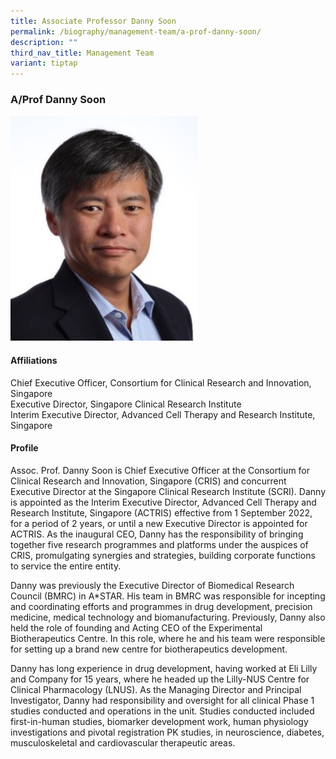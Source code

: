 ```yaml
---
title: Associate Professor Danny Soon
permalink: /biography/management-team/a-prof-danny-soon/
description: ""
third_nav_title: Management Team
variant: tiptap
---
```

<h3>A/Prof Danny Soon</h3><div class="isomer-image-wrapper"><img style="width:300px" height="auto" width="100%" src="/images/Biography/Management%20Team/a'prof%20danny%20soon.jpg"></div><h4>Affiliations</h4><p>Chief Executive Officer, Consortium for Clinical Research and Innovation, Singapore<br>Executive Director, Singapore Clinical Research Institute<br>Interim Executive Director, Advanced Cell Therapy and Research Institute, Singapore</p><h4>Profile</h4><p>Assoc. Prof. Danny Soon is Chief Executive Officer at the Consortium for Clinical Research and Innovation, Singapore (CRIS) and concurrent Executive Director at the Singapore Clinical Research Institute (SCRI). Danny is appointed as the Interim Executive Director, Advanced Cell Therapy and Research Institute, Singapore (ACTRIS) effective from 1 September 2022, for a period of 2 years, or until a new Executive Director is appointed for ACTRIS. As the inaugural CEO, Danny has the responsibility of bringing together five research programmes and platforms under the auspices of CRIS, promulgating synergies and strategies, building corporate functions to service the entire entity.</p><p>Danny was previously the Executive Director of Biomedical Research Council (BMRC) in A*STAR. His team in BMRC was responsible for incepting and coordinating efforts and programmes in drug development, precision medicine, medical technology and biomanufacturing. Previously, Danny also held the role of founding and Acting CEO of the Experimental Biotherapeutics Centre. In this role, where he and his team were responsible for setting up a brand new centre for biotherapeutics development.</p><p>Danny has long experience in drug development, having worked at Eli Lilly and Company for 15 years, where he headed up the Lilly-NUS Centre for Clinical Pharmacology (LNUS). As the Managing Director and Principal Investigator, Danny had responsibility and oversight for all clinical Phase 1 studies conducted and operations in the unit. Studies conducted included first-in-human studies, biomarker development work, human physiology investigations and pivotal registration PK studies, in neuroscience, diabetes, musculoskeletal and cardiovascular therapeutic areas.</p>